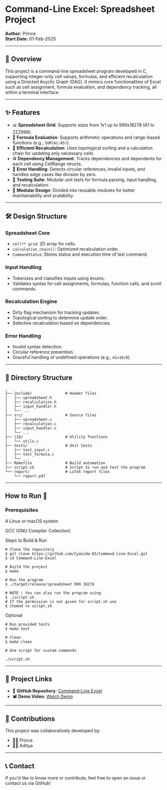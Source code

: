 # Command-Line Excel: Spreadsheet Project

**Author:** Prince\
**Start Date:** 01-Feb-2025

---

## 📌 Overview

This project is a command-line spreadsheet program developed in C, supporting integer-only cell values, formulas, and efficient recalculation using a Directed Acyclic Graph (DAG). It mimics core functionalities of Excel such as cell assignment, formula evaluation, and dependency tracking, all within a terminal interface.

---

## ✨ Features

- 📊 **Spreadsheet Grid**: Supports sizes from 1x1 up to 999x18278 (A1 to ZZZ999).
- 🔗 **Formula Evaluation**: Supports arithmetic operations and range-based functions (e.g., `SUM(A1:A5)`).
- 🔄 **Efficient Recalculation**: Uses topological sorting and a calculation chain for updating only necessary cells.
- ♻️ **Dependency Management**: Tracks dependencies and dependents for each cell using CellRange structs.
- 🚫 **Error Handling**: Detects circular references, invalid inputs, and handles edge cases like division by zero.
- 🧪 **Testing Suite**: Modular unit tests for formula parsing, input handling, and recalculation.
- 🧱 **Modular Design**: Divided into reusable modules for better maintainability and scalability.

---

## 🛠️ Design Structure

### Spreadsheet Core

- `cell** grid`: 2D array for cells.
- `calculation_chain[]`: Optimized recalculation order.
- `CommandStatus`: Stores status and execution time of last command.

### Input Handling

- Tokenizes and classifies inputs using enums.
- Validates syntax for cell assignments, formulas, function calls, and scroll commands.

### Recalculation Engine

- Dirty flag mechanism for tracking updates.
- Topological sorting to determine update order.
- Selective recalculation based on dependencies.

### Error Handling

- Invalid syntax detection.
- Circular reference prevention.
- Graceful handling of undefined operations (e.g., `A1=10/0`).

---

## 🧩 Directory Structure

```plaintext
.
├── include/               # Header files
│   ├── spreadsheet.h
│   ├── recalculation.h
│   ├── input_handler.h
│   └── ...
├── src/                   # Source files
│   ├── spreadsheet.c
│   ├── recalculation.c
│   ├── input_handler.c
│   └── ...
├── lib/                   # Utility functions
│   └── utils.c
├── tests/                 # Unit tests
│   ├── test_input.c
│   ├── test_formula.c
│   └── ...
├── Makefile               # Build automation
├── script.sh              # Script to run and test the program
└── report/                # LaTeX report files
    └── report.pdf
```

---
## How to Run 🚀

### Prerequisites

A Linux or macOS system

GCC (GNU Compiler Collection)

Steps to Build & Run
```
# Clone the repository
$ git clone https://github.com/Cyanide-03/Command-Line-Excel.git
$ cd Command-Line-Excel

# Build the project
$ make

# Run the program
$ ./target/release/spreadsheet 999 18278

# NOTE : You can also run the program using 
$ ./script.sh
# If the permission is not given for script.sh use 
$ chomod +x script.sh
```

Optional
```
# Run provided tests
$ make test

# Clean 
$ make clean

# Use script for custom commands

./script.sh
```
---

## 🔗 Project Links

- 📁 **GitHub Repository**: [Command-Line Excel](https://github.com/Cyanide-03/Command-Line-Excel)
- 📽️ **Demo Video**: [Watch Demo](https://csciitd-my.sharepoint.com/\:f:/r/personal/ph1221248iitdacin/Documents/cop290−demo−video?csf=1\&web=1\&e=5IphAe)

---

## 📣 Contributions

This project was collaboratively developed by:

- 👨‍💻 Prince
- 👨‍💻 Aditya

---

## 📞 Contact

If you'd like to know more or contribute, feel free to open an issue or contact us via GitHub!

